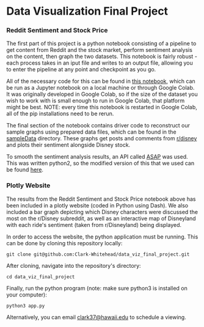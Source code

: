 # Data Visualization Final Project

### Reddit Sentiment and Stock Price

The first part of this project is a python notebook consisting of a pipeline to get content from Reddit and the stock market, perform sentiment analysis on the content, then graph the two datasets. This notebook is fairly robust - each process takes in an iput file and writes to an output file, allowing you to enter the pipeline at any point and checkpoint as you go. 

All of the necessary code for this can be found in [this notebook](https://github.com/Clark-Whitehead/data_viz_final_project/blob/main/final.ipynb), which can be run as a Jupyter notebook on a local machine or through Google Colab. It was originally developed in Google Colab, so if the size of the dataset you wish to work with is small enough to run in Google Colab, that platform might be best. NOTE: every time this notebook is restarted in Google Colab, all of the pip installations need to be rerun. 

The final section of the notebook contains driver code to reconstruct our sample graphs using prepared data files, which can be found in the [sampleData](https://github.com/Clark-Whitehead/data_viz_final_project/tree/main/sampleData) directory. These graphs get posts and comments from [r/disney](https://www.reddit.com/r/disney/) and plots their sentiment alongside Disney stock. 

To smooth the sentiment analysis results, an API called [ASAP](https://dawn.cs.stanford.edu/2017/08/07/asap/) was used. This was written python2, so the modified version of this that we used can be found [here](https://github.com/Clark-Whitehead/data_viz_final_project/blob/main/modules/ASAP.ipynb). 

### Plotly Website

The results from the Reddit Sentiment and Stock Price notebook above has been included in a plotly website (coded in Python using Dash). We also included a bar graph depicting which Disney characters were discussed the most on the r/Disney subreddit, as well as an interactive map of Disneyland with each ride's sentiment (taken from r/Disneyland) being displayed. 

In order to access the website, the python application must be running. This can be done by cloning this repository locally: 

```
git clone git@github.com:Clark-Whitehead/data_viz_final_project.git
```

After cloning, navigate into the repository's directory:

```
cd data_viz_final_project
```

Finally, run the python program (note: make sure python3 is installed on your computer):

```
python3 app.py
```

Alternatively, you can email <clark37@hawaii.edu> to schedule a viewing.
